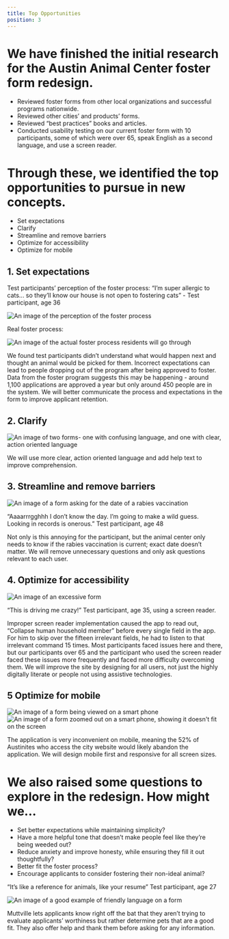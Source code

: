 ```yaml
---
title: Top Opportunities
position: 3
---
```


# We have finished the initial research for the Austin Animal Center foster form redesign.

* Reviewed foster forms from other local organizations and successful programs nationwide.
* Reviewed other cities’ and products’ forms.
* Reviewed “best practices” books and articles.
* Conducted usability testing on our current foster form with 10 participants, some of which were over 65, speak English as a second language, and use a screen reader.

# Through these, we identified the top opportunities to pursue in new concepts.

* Set expectations
* Clarify
* Streamline and remove barriers
* Optimize for accessibility
* Optimize for mobile

## 1. Set expectations

Test participants’ perception of the foster process:
“I’m super allergic to cats... so they’ll know our house is not open to fostering cats” - Test participant, age 36

![An image of the perception of the foster process]({{site.url}}/assets/img/projects/digital-services-discovery/foster_process_perce_4ec8W.jpg)

Real foster process:

![An image of the actual foster process residents will go through]({{site.url}}innovation-projects/assets/img/projects/digital-services-discovery/foster_process_reali_m0sRt.jpg)

We found test participants didn’t understand what would happen next and thought an animal would be picked for them. Incorrect expectations can lead to people dropping out of the program after being approved to foster. Data from the foster program suggests this may be happening - around 1,100 applications are approved a year but only around 450 people are in the system. We will better communicate the process and expectations in the form to improve applicant retention.

## 2. Clarify

![An image of two forms- one with confusing language, and one with clear, action oriented language]({{site.url}}innovation-projects/assets/img/projects/digital-services-discovery/language_clarity.jpg)

We will use more clear, action oriented language and add help text to improve comprehension.

## 3. Streamline and remove barriers

![An image of a form asking for the date of a rabies vaccination]({{site.url}}innovation-projects/assets/img/projects/digital-services-discovery/date_barrier.jpg)

“Aaaarrrgghhh I don’t know the day. I’m going to make a wild guess. Looking in records is onerous.” Test participant, age 48

Not only is this annoying for the participant, but the animal center only needs to know if the rabies vaccination is current; exact date doesn’t matter. We will remove unnecessary questions and only ask questions relevant to each user.

## 4. Optimize for accessibility

![An image of an excessive form]({{site.url}}innovation-projects/assets/img/projects/digital-services-discovery/date_barrier.jpg)

“This is driving me crazy!” Test participant, age 35, using a screen reader. 

Improper screen reader implementation caused the app to read out, “Collapse human household member” before every single field in the app. For him to skip over the fifteen irrelevant fields, he had to listen to that irrelevant command 15 times. Most participants faced issues here and there, but our participants over 65 and the participant who used the screen reader faced these issues more frequently and faced more difficulty overcoming them. We will improve the site by designing for all users, not just the highly digitally literate or people not using assistive technologies.

## 5 Optimize for mobile

![An image of a form being viewed on a smart phone]({{site.url}}innovation-projects/assets/img/projects/digital-services-discovery/mobile_default.jpg)
![An image of a form zoomed out on a smart phone, showing it doesn't fit on the screen]({{site.url}}innovation-projects/assets/img/projects/digital-services-discovery/mobile_zoomed_out.jpg)

The application is very inconvenient on mobile, meaning the 52% of Austinites who access the city website would likely abandon the application. We will design mobile first and responsive for all screen sizes.

# We also raised some questions to explore in the redesign. How might we...

* Set better expectations while maintaining simplicity?
* Have a more helpful tone that doesn’t make people feel like they’re being weeded out?
* Reduce anxiety and improve honesty, while ensuring they fill it out thoughtfully?
* Better fit the foster process?
* Encourage applicants to consider fostering their non-ideal animal?

“It’s like a reference for animals, like your resume” Test participant, age 27

![An image of a good example of friendly language on a form]({{site.url}}innovation-projects/assets/img/projects/digital-services-discovery/muttville_friendly_l_c8DkE.jpg)

Muttville lets applicants know right off the bat that they aren’t trying to evaluate applicants’ worthiness but rather determine pets that are a good fit. They also offer help and thank them before asking for any information.

